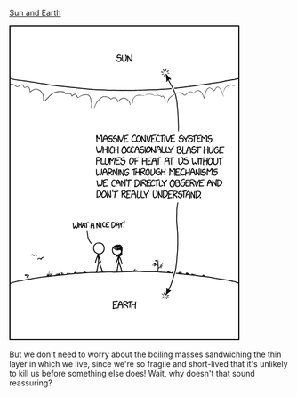 [Sun and Earth](https://xkcd.com/2004)

![Sun and Earth](./random_comic.png)

But we don't need to worry about the boiling masses sandwiching the thin layer in which we live, since we're so fragile and short-lived that it's unlikely to kill us before something else does! Wait, why doesn't that sound reassuring?

